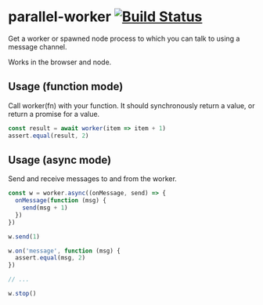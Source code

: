 # parallel-worker [![Build Status](https://travis-ci.org/fabiosantoscode/parallel-worker.svg?branch=master)](https://travis-ci.org/fabiosantoscode/parallel-worker)

Get a worker or spawned node process to which you can talk to using a message channel.

Works in the browser and node.

## Usage (function mode)

Call worker(fn) with your function. It should synchronously return a value, or return a promise for a value.

```javascript
const result = await worker(item => item + 1)
assert.equal(result, 2)
```

## Usage (async mode)

Send and receive messages to and from the worker.

```javascript
const w = worker.async((onMessage, send) => {
  onMessage(function (msg) {
    send(msg + 1)
  })
})

w.send(1)

w.on('message', function (msg) {
  assert.equal(msg, 2)
})

// ...

w.stop()
```

